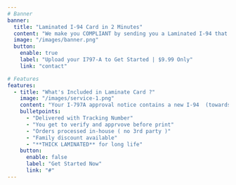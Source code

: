 ```yaml
---
# Banner
banner:
  title: "Laminated I-94 Card in 2 Minutes"
  content: "We make you COMPLIANT by sending you a Laminated I-94 that every non-greencard holder residing in US should carry with them at all times. Better be SAFE than SORRY."
  image: "/images/banner.png"
  button:
    enable: true
    label: "Upload your I797-A to Get Started | $9.99 Only"
    link: "contact"

# Features
features:
  - title: "What's Included in Laminate Card ?"
    image: "/images/service-1.png"
    content: "Your I-797A approval notice contains a new I-94  (towards bottom). You will be asked to upload scanned copy and our AI auto extracts the I-94 section, prints and laminates it in Visting Card size and shhips it to you."
    bulletpoints:
      - "Delivered with Tracking Number"
      - "You get to verify and apprvove before print"
      - "Orders processed in-house ( no 3rd party )"
      - "Family discount available"
      - "**THICK LAMINATED** for long life"
    button:
      enable: false
      label: "Get Started Now"
      link: "#"
---
```

